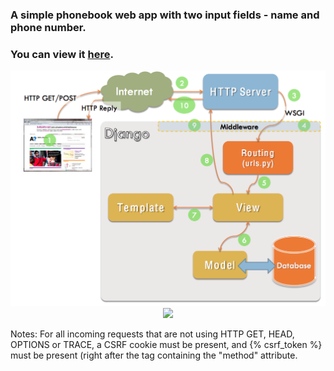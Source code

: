 ### A simple phonebook web app with two input fields - name and phone number.

### You can view it [here](https://8000-winter-sunset-71452461.eu-ws3.runcode.io/).

<p align="center">
<img src="https://github.com/xaoccc/python/blob/main/Library/django-project.png" />
<img src="https://user-images.githubusercontent.com/114498517/234866297-83771439-385f-4fc8-94d7-8100a4896460.png" />
</p>
Notes:
For all incoming requests that are not using HTTP GET, HEAD, OPTIONS or TRACE, a CSRF cookie must be present, and {% csrf_token %} must be present (right after the tag containing the "method" attribute.


